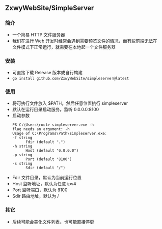 ## ZxwyWebSite/SimpleServer
### 简介
+ 一个简易 HTTP 文件服务器
+ 我们在进行 Web 开发时经常会遇到需要预览文件的情况，而有些前端无法在文件模式下正常运行，就需要在本地起一个文件服务器

### 安装
+ 可直接下载 Release 版本或自行构建
+ `go install github.com/ZxwyWebSite/simpleserver@latest`

### 使用
+ 将可执行文件放入 $PATH，然后任意位置执行 simpleserver
+ 默认在运行目录启动服务，监听 0.0.0.0:8100
+ 启动参数
  ```
  PS C:\Users\root> simpleserver.exe -h
  flag needs an argument: -h
  Usage of C:\Programs\Path\simpleserver.exe:
  -f string
        Fdir (default ".")
  -h string
        Host (default "0.0.0.0")
  -p string
        Port (default "8100")
  -s string
        Sdir (default "/")
  ```
+ Fdir 文件目录，默认为当前运行位置
+ Host 监听地址，默认为任意 ipv4
+ Port 监听端口，默认为 8100
+ Sdir 路由地址，默认为 /

### 其它
+ 后续可能会美化文件列表，也可能直接停更
